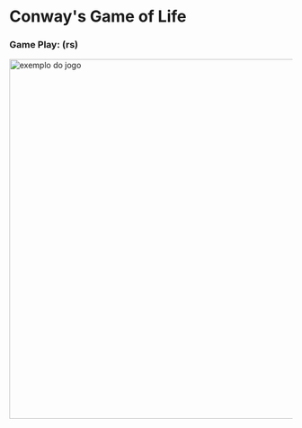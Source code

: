 <h1>Conway's Game of Life</h1>

<h3>Game Play: (rs)</h3>
<img src="exemplo.gif" alt="exemplo do jogo" style="width: 640px; heigth: 480px">

